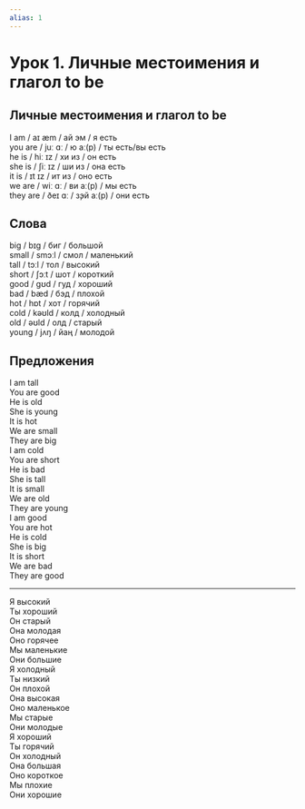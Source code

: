 ```yaml
---
alias: 1
---
```


# Урок 1. Личные местоимения и глагол to be

## Личные местоимения и глагол to be

I am / aɪ æm / ай эм / я есть  
you are / juː ɑː / ю аː(р) / ты есть/вы есть  
he is / hiː ɪz / хи из / он есть  
she is / ʃiː ɪz / ши из / она есть  
it is / ɪt ɪz / ит из / оно есть  
we are / wiː ɑː / ви аː(р) / мы есть  
they are / ðeɪ ɑː / з̧эй аː(р) / они есть

## Слова

big / bɪɡ / биг / большой  
small / smɔːl / смол / маленький  
tall / tɔːl / тол / высокий  
short / ʃɔːt / шот / короткий  
good / ɡʊd / гуд / хороший  
bad / bæd / бэд / плохой  
hot / hɒt / хот / горячий  
cold / kəʊld / колд / холодный  
old / əʊld / олд / старый  
young / jʌŋ / йаң / молодой

## Предложения

I am tall  
You are good  
He is old  
She is young  
It is hot  
We are small  
They are big  
I am cold  
You are short  
He is bad  
She is tall  
It is small  
We are old  
They are young  
I am good  
You are hot  
He is cold  
She is big  
It is short  
We are bad  
They are good

---

Я высокий  
Ты хороший  
Он старый  
Она молодая  
Оно горячее  
Мы маленькие  
Они большие  
Я холодный  
Ты низкий  
Он плохой  
Она высокая  
Оно маленькое  
Мы старые  
Они молодые  
Я хороший  
Ты горячий  
Он холодный  
Она большая  
Оно короткое  
Мы плохие  
Они хорошие
